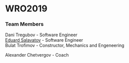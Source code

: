 # WRO2019
<h3>Team Members</h3>

Dani Tregubov - Software Engineer<br/>
<a href="https://github.com/EduardShdw">Eduard Salavatov</a> - Software Engineer<br/>
Bulat Trofimov - Constructor, Mechanics and Engeneering<br/>

Alexander Chetvergov - Coach

